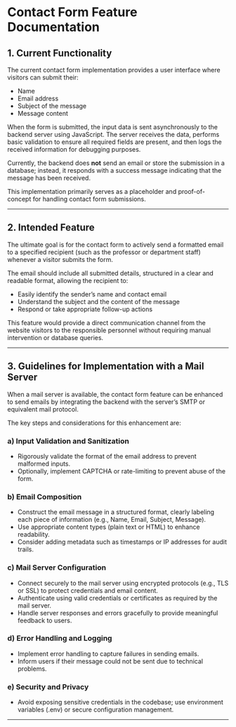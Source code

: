 # Contact Form Feature Documentation

## 1. Current Functionality

The current contact form implementation provides a user interface where visitors can submit their:

- Name
- Email address
- Subject of the message
- Message content

When the form is submitted, the input data is sent asynchronously to the backend server using JavaScript. The server receives the data, performs basic validation to ensure all required fields are present, and then logs the received information for debugging purposes.

Currently, the backend does **not** send an email or store the submission in a database; instead, it responds with a success message indicating that the message has been received.

This implementation primarily serves as a placeholder and proof-of-concept for handling contact form submissions.

---

## 2. Intended Feature

The ultimate goal is for the contact form to actively send a formatted email to a specified recipient (such as the professor or department staff) whenever a visitor submits the form.

The email should include all submitted details, structured in a clear and readable format, allowing the recipient to:

- Easily identify the sender’s name and contact email
- Understand the subject and the content of the message
- Respond or take appropriate follow-up actions

This feature would provide a direct communication channel from the website visitors to the responsible personnel without requiring manual intervention or database queries.

---

## 3. Guidelines for Implementation with a Mail Server

When a mail server is available, the contact form feature can be enhanced to send emails by integrating the backend with the server’s SMTP or equivalent mail protocol.

The key steps and considerations for this enhancement are:

### a) Input Validation and Sanitization

- Rigorously validate the format of the email address to prevent malformed inputs.
- Optionally, implement CAPTCHA or rate-limiting to prevent abuse of the form.

### b) Email Composition

- Construct the email message in a structured format, clearly labeling each piece of information (e.g., Name, Email, Subject, Message).
- Use appropriate content types (plain text or HTML) to enhance readability.
- Consider adding metadata such as timestamps or IP addresses for audit trails.

### c) Mail Server Configuration

- Connect securely to the mail server using encrypted protocols (e.g., TLS or SSL) to protect credentials and email content.
- Authenticate using valid credentials or certificates as required by the mail server.
- Handle server responses and errors gracefully to provide meaningful feedback to users.

### d) Error Handling and Logging

- Implement error handling to capture failures in sending emails.
- Inform users if their message could not be sent due to technical problems.

### e) Security and Privacy

- Avoid exposing sensitive credentials in the codebase; use environment variables (.env) or secure configuration management.

---
